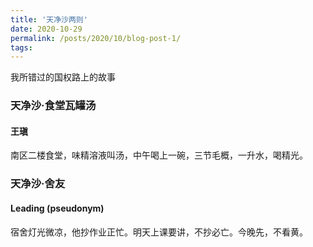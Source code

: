 ```yaml
---
title: '天净沙两则'
date: 2020-10-29
permalink: /posts/2020/10/blog-post-1/
tags:
---
```


我所错过的国权路上的故事

### 天净沙·食堂瓦罐汤

#### 王瑱

南区二楼食堂，味精溶液叫汤，中午喝上一碗，三节毛概，一升水，喝精光。

### 天净沙·舍友

#### Leading (pseudonym)

宿舍灯光微凉，他抄作业正忙。明天上课要讲，不抄必亡。今晚先，不看黄。
